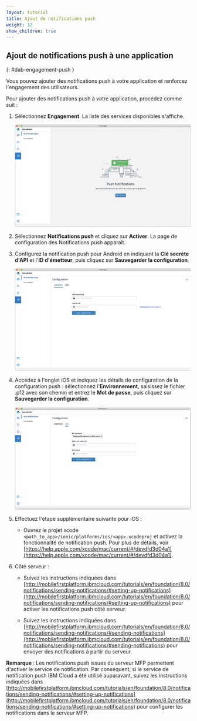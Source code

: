 ```yaml
---
layout: tutorial
title: Ajout de notifications push
weight: 12
show_children: true
---
```

<!-- NLS_CHARSET=UTF-8 -->
## Ajout de notifications push à une application
{: #dab-engagement-push }

Vous pouvez ajouter des notifications push à votre application et renforcez l'engagement des utilisateurs.

Pour ajouter des notifications push à votre application, procédez comme suit :

1. Sélectionnez **Engagement**. La liste des services disponibles s'affiche.

    ![Notifications push d'engagement](dab-push-notification.png)

2. Sélectionnez **Notifications push** et cliquez sur **Activer**. La page de configuration des Notifications push apparaît.

3. Configurez la notification push pour Android en indiquant la **Clé secrète d'API** et l'**ID d'émetteur**, puis cliquez sur **Sauvegarder la configuration**.

    ![Configuration de la notification push d'engagement pour Android](dab-push-android-config.png)

4. Accédez à l'onglet iOS et indiquez les détails de configuration de la configuration push : sélectionnez l'**Environnement**, saisissez le fichier .p12 avec son chemin et entrez le **Mot de passe**, puis cliquez sur **Sauvegarder la configuration**.

    ![Configuration de la notification push d'engagement pour iOS](dab-push-ios-config.png)

5. Effectuez l'étape supplémentaire suivante pour iOS :
    * Ouvrez le projet xcode `<path_to_app>/ionic/platforms/ios/<app>.xcodeproj` et activez la fonctionnalité de notification push. Pour plus de détails, voir [https://help.apple.com/xcode/mac/current/#/devdfd3d04a1](https://help.apple.com/xcode/mac/current/#/devdfd3d04a1).

6. Côté serveur :
 
    * Suivez les instructions indiquées dans [http://mobilefirstplatform.ibmcloud.com/tutorials/en/foundation/8.0/notifications/sending-notifications/#setting-up-notifications](http://mobilefirstplatform.ibmcloud.com/tutorials/en/foundation/8.0/notifications/sending-notifications/#setting-up-notifications) pour activer les notifications push côté serveur.

    * Suivez les instructions indiquées dans [http://mobilefirstplatform.ibmcloud.com/tutorials/en/foundation/8.0/notifications/sending-notifications/#sending-notifications](http://mobilefirstplatform.ibmcloud.com/tutorials/en/foundation/8.0/notifications/sending-notifications/#sending-notifications) pour envoyer des notifications à partir du serveur.

**Remarque** : Les notifications push issues du serveur MFP permettent d'activer le service de notification. Par conséquent, si le service de notification push IBM Cloud a été utilisé auparavant, suivez les instructions indiquées dans [http://mobilefirstplatform.ibmcloud.com/tutorials/en/foundation/8.0/notifications/sending-notifications/#setting-up-notifications](http://mobilefirstplatform.ibmcloud.com/tutorials/en/foundation/8.0/notifications/sending-notifications/#setting-up-notifications) pour configurer les notifications dans le serveur MFP.

